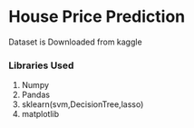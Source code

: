 <h1>House Price Prediction</h1>

Dataset is Downloaded from kaggle

<h3>Libraries Used</h3>

1. Numpy
2. Pandas
3. sklearn(svm,DecisionTree,lasso)
4. matplotlib
